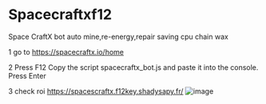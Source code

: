 # Spacecraftxf12

Space CraftX bot auto mine,re-energy,repair saving cpu chain wax

1 go to https://spacecraftx.io/home

2 Press F12 Copy the script spacecraftx_bot.js and paste it into the console. Press Enter

3 check roi  https://spacescraftx.f12key.shadysapy.fr/ ![image](https://user-images.githubusercontent.com/96345719/146646645-c420069a-4378-4555-8345-0e5cdab1f94d.png)

